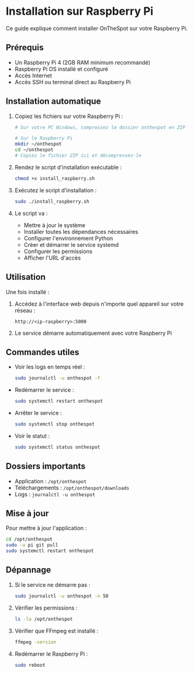 # Installation sur Raspberry Pi

Ce guide explique comment installer OnTheSpot sur votre Raspberry Pi.

## Prérequis

- Un Raspberry Pi 4 (2GB RAM minimum recommandé)
- Raspberry Pi OS installé et configuré
- Accès Internet
- Accès SSH ou terminal direct au Raspberry Pi

## Installation automatique

1. Copiez les fichiers sur votre Raspberry Pi :
   ```bash
   # Sur votre PC Windows, compressez le dossier onthespot en ZIP
   
   # Sur le Raspberry Pi
   mkdir ~/onthespot
   cd ~/onthespot
   # Copiez le fichier ZIP ici et décompressez-le
   ```

2. Rendez le script d'installation exécutable :
   ```bash
   chmod +x install_raspberry.sh
   ```

3. Exécutez le script d'installation :
   ```bash
   sudo ./install_raspberry.sh
   ```

4. Le script va :
   - Mettre à jour le système
   - Installer toutes les dépendances nécessaires
   - Configurer l'environnement Python
   - Créer et démarrer le service systemd
   - Configurer les permissions
   - Afficher l'URL d'accès

## Utilisation

Une fois installé :

1. Accédez à l'interface web depuis n'importe quel appareil sur votre réseau :
   ```
   http://<ip-raspberry>:5000
   ```

2. Le service démarre automatiquement avec votre Raspberry Pi

## Commandes utiles

- Voir les logs en temps réel :
  ```bash
  sudo journalctl -u onthespot -f
  ```

- Redémarrer le service :
  ```bash
  sudo systemctl restart onthespot
  ```

- Arrêter le service :
  ```bash
  sudo systemctl stop onthespot
  ```

- Voir le statut :
  ```bash
  sudo systemctl status onthespot
  ```

## Dossiers importants

- Application : `/opt/onthespot`
- Téléchargements : `/opt/onthespot/downloads`
- Logs : `journalctl -u onthespot`

## Mise à jour

Pour mettre à jour l'application :

```bash
cd /opt/onthespot
sudo -u pi git pull
sudo systemctl restart onthespot
```

## Dépannage

1. Si le service ne démarre pas :
   ```bash
   sudo journalctl -u onthespot -n 50
   ```

2. Vérifier les permissions :
   ```bash
   ls -la /opt/onthespot
   ```

3. Vérifier que FFmpeg est installé :
   ```bash
   ffmpeg -version
   ```

4. Redémarrer le Raspberry Pi :
   ```bash
   sudo reboot
   ```
